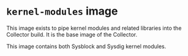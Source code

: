 `kernel-modules` image
========================

This image exists to pipe kernel modules and related libraries
into the Collector build. It is the base image of the Collector.

This image contains both Sysblock and Sysdig kernel modules.
